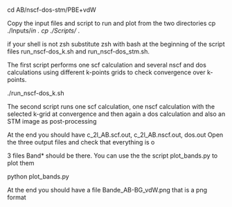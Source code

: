 #
cd AB/nscf-dos-stm/PBE+vdW

Copy the input files and script to run and plot  from the two directories
cp ./Inputs/*in .
cp ./Scripts/* . 

if your shell is not zsh substitute zsh with bash at the beginning of the script files
run_nscf-dos_k.sh and  run_nscf-dos_stm.sh. 

The first script performs one scf calculation and several nscf and dos calculations using different k-points grids to check convergence over k-points. 

./run_nscf-dos_k.sh 

The second script runs one scf calculation, one nscf calculation with the selected k-grid at convergence and then again a dos calculation and also an STM image as post-processing

At the end you should have c_2l_AB.scf.out, c_2l_AB.nscf.out, dos.out 
Open the three output files and check that everything is o

3 files Band* should be there. 
You can use the the script plot_bands.py to plot them

python plot_bands.py 

At the end you should have a file Bande_AB-BG_vdW.png that is a png format
# 
